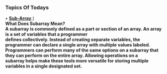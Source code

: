 

### Topics  Of Todays 

• [**Sub-Array**](https://www.geeksforgeeks.org/subarraysubstring-vs-subsequence-and-programs-to-generate-them/#:~:text=A%20subarray%20is%20a%20contiguous,2%2C3%2C4).)                                   
**What Does Subarray Mean?                                                                       
A subarray is commonly defined as a part or section of an array. An array is a set of variables that a programmer         
defines collectively. Instead of creating separate variables, the programmer can declare a single array with multiple values labeled.                                          
Programmers can perform many of the same options on a subarray that they can perform on the entire array. Allowing operations on a                  
subarray helps make these tools more versatile for storing multiple variables in a single designated set.**                                         
